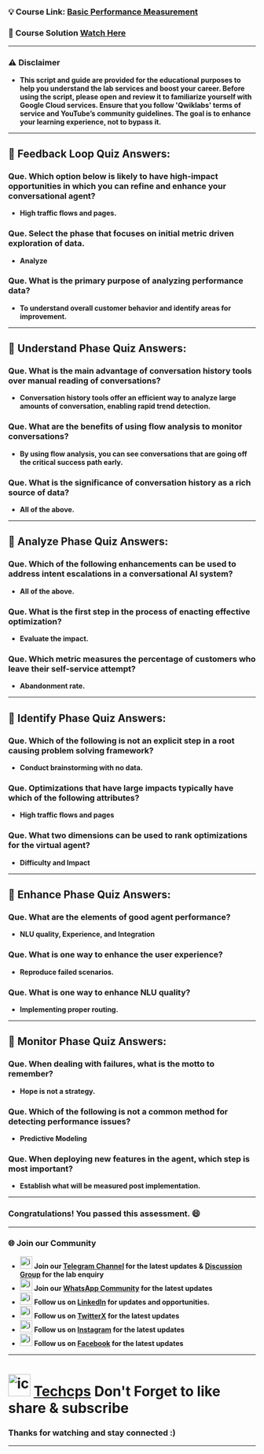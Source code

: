 
### 💡 Course Link: [Basic Performance Measurement](https://www.cloudskillsboost.google/paths/371/course_templates/1121?utm_source=qwiklabs&utm_medium=lp&utm_campaign=arcade24)

### 🚀 Course Solution [Watch Here](https://www.youtube.com/@techcps)

---
### ⚠️ Disclaimer
- **This script and guide are provided for  the educational purposes to help you understand the lab services and boost your career. Before using the script, please open and review it to familiarize yourself with Google Cloud services. Ensure that you follow 'Qwiklabs' terms of service and YouTube’s community guidelines. The goal is to enhance your learning experience, not to bypass it.**
---

## 🚨 Feedback Loop Quiz Answers:

### Que. Which option below is likely to have high-impact opportunities in which you can refine and enhance your conversational agent?
- **High traffic flows and pages.**

### Que. Select the phase that focuses on initial metric driven exploration of data.
- **Analyze**

### Que. What is the primary purpose of analyzing performance data?
- **To understand overall customer behavior and identify areas for improvement.**
---

## 🚨 Understand Phase Quiz Answers:

### Que. What is the main advantage of conversation history tools over manual reading of conversations?
- **Conversation history tools offer an efficient way to analyze large amounts of conversation, enabling rapid trend detection.**

### Que. What are the benefits of using flow analysis to monitor conversations?
- **By using flow analysis, you can see conversations that are going off the critical success path early.**

### Que. What is the significance of conversation history as a rich source of data?
- **All of the above.**
---

## 🚨 Analyze Phase Quiz Answers:

### Que. Which of the following enhancements can be used to address intent escalations in a conversational AI system?
- **All of the above.**

### Que. What is the first step in the process of enacting effective optimization?
- **Evaluate the impact.**
 
### Que. Which metric measures the percentage of customers who leave their self-service attempt?
- **Abandonment rate.**

---

## 🚨 Identify Phase Quiz Answers:

### Que. Which of the following is not an explicit step in a root causing problem solving framework?
- **Conduct brainstorming with no data.**

### Que. Optimizations that have large impacts typically have which of the following attributes?
- **High traffic flows and pages**

### Que. What two dimensions can be used to rank optimizations for the virtual agent?
- **Difficulty and Impact**

---

## 🚨 Enhance Phase Quiz Answers:

### Que. What are the elements of good agent performance?
- **NLU quality, Experience, and Integration**

### Que. What is one way to enhance the user experience?
- **Reproduce failed scenarios.**

### Que. What is one way to enhance NLU quality?
- **Implementing proper routing.**

---

## 🚨 Monitor Phase Quiz Answers:

### Que. When dealing with failures, what is the motto to remember?
- **Hope is not a strategy.**

### Que. Which of the following is not a common method for detecting performance issues?
- **Predictive Modeling**

### Que. When deploying new features in the agent, which step is most important?
- **Establish what will be measured post implementation.**

---
### Congratulations! You passed this assessment. 😄
---

### 🌐 Join our Community

- <img src="https://github.com/user-attachments/assets/a4a4b767-151c-461d-bca1-da6d4c0cd68a" alt="icon" width="25" height="25"> **Join our [Telegram Channel](https://t.me/Techcps) for the latest updates & [Discussion Group](https://t.me/Techcpschat) for the lab enquiry**
- <img src="https://github.com/user-attachments/assets/aa10b8b2-5424-40bc-8911-7969f29f6dae" alt="icon" width="25" height="25"> **Join our [WhatsApp Community](https://whatsapp.com/channel/0029Va9nne147XeIFkXYv71A) for the latest updates**
- <img src="https://github.com/user-attachments/assets/b9da471b-2f46-4d39-bea9-acdb3b3a23b0" alt="icon" width="25" height="25"> **Follow us on [LinkedIn](https://www.linkedin.com/company/techcps/) for updates and opportunities.**
- <img src="https://github.com/user-attachments/assets/a045f610-775d-432a-b171-97a2d19718e2" alt="icon" width="25" height="25"> **Follow us on [TwitterX](https://twitter.com/Techcps_/) for the latest updates**
- <img src="https://github.com/user-attachments/assets/84e23456-7ed3-402a-a8a9-5d2fb5b44849" alt="icon" width="25" height="25"> **Follow us on [Instagram](https://instagram.com/techcps/) for the latest updates**
- <img src="https://github.com/user-attachments/assets/fc77ddc4-5b3b-42a9-a8da-e5561dce0c70" alt="icon" width="25" height="25"> **Follow us on [Facebook](https://facebook.com/techcps/) for the latest updates**

---

# <img src="https://github.com/user-attachments/assets/6ee41001-c795-467c-8d96-06b56c246b9c" alt="icon" width="45" height="45"> [Techcps](https://www.youtube.com/@techcps) Don't Forget to like share & subscribe

### Thanks for watching and stay connected :)
---
